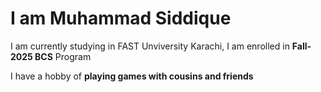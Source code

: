 # I am **Muhammad Siddique** #

I am currently studying in FAST Unviversity Karachi, I am enrolled in **Fall-2025 BCS** Program

I have a hobby of **playing games with cousins and friends**
